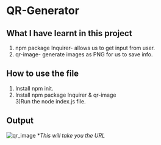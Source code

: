 # QR-Generator

## What I have learnt in this project 
1) npm package Inquirer- allows us to get input from user.<br/>
2) qr-image- generate images as PNG for us to save info.
## How to use the file
1) Install npm init.<br/>
2) Install npm package Inquirer & qr-image<br/>3)Run the node index.js file.
## Output 
![qr_image](https://github.com/ar7937/QR-Generator/assets/83566191/148ef605-2e49-4142-b9f2-0eae73245848)
**This will take you the URL*
